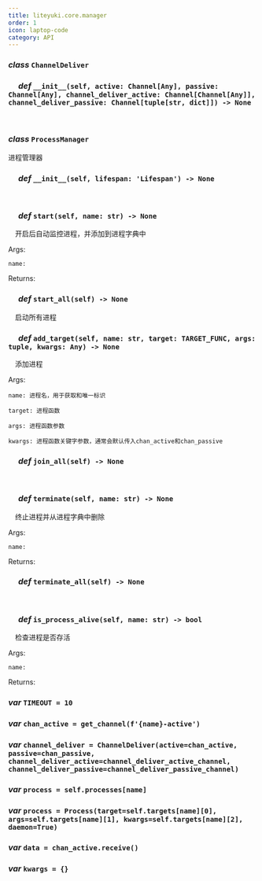 ```yaml
---
title: liteyuki.core.manager
order: 1
icon: laptop-code
category: API
---
```


### ***class*** `ChannelDeliver`



### &emsp; ***def*** `__init__(self, active: Channel[Any], passive: Channel[Any], channel_deliver_active: Channel[Channel[Any]], channel_deliver_passive: Channel[tuple[str, dict]]) -> None`

&emsp;

### ***class*** `ProcessManager`

进程管理器

### &emsp; ***def*** `__init__(self, lifespan: 'Lifespan') -> None`

&emsp;

### &emsp; ***def*** `start(self, name: str) -> None`

&emsp;开启后自动监控进程，并添加到进程字典中

Args:

    name:

Returns:

### &emsp; ***def*** `start_all(self) -> None`

&emsp;启动所有进程

### &emsp; ***def*** `add_target(self, name: str, target: TARGET_FUNC, args: tuple, kwargs: Any) -> None`

&emsp;添加进程

Args:

    name: 进程名，用于获取和唯一标识

    target: 进程函数

    args: 进程函数参数

    kwargs: 进程函数关键字参数，通常会默认传入chan_active和chan_passive

### &emsp; ***def*** `join_all(self) -> None`

&emsp;

### &emsp; ***def*** `terminate(self, name: str) -> None`

&emsp;终止进程并从进程字典中删除

Args:

    name:



Returns:

### &emsp; ***def*** `terminate_all(self) -> None`

&emsp;

### &emsp; ***def*** `is_process_alive(self, name: str) -> bool`

&emsp;检查进程是否存活

Args:

    name:



Returns:

### ***var*** `TIMEOUT = 10`



### ***var*** `chan_active = get_channel(f'{name}-active')`



### ***var*** `channel_deliver = ChannelDeliver(active=chan_active, passive=chan_passive, channel_deliver_active=channel_deliver_active_channel, channel_deliver_passive=channel_deliver_passive_channel)`



### ***var*** `process = self.processes[name]`



### ***var*** `process = Process(target=self.targets[name][0], args=self.targets[name][1], kwargs=self.targets[name][2], daemon=True)`



### ***var*** `data = chan_active.receive()`



### ***var*** `kwargs = {}`



